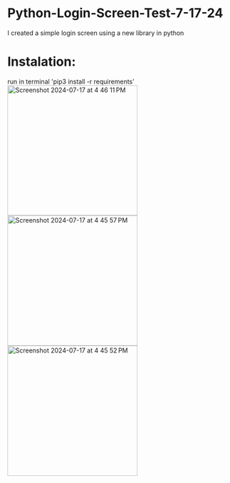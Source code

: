 # Python-Login-Screen-Test-7-17-24
I created a simple login screen using a new library in python
# Instalation:
run in terminal 'pip3 install -r requirements'
<img width="292" alt="Screenshot 2024-07-17 at 4 46 11 PM" src="https://github.com/user-attachments/assets/6af8f945-1392-4f95-9d29-b77287da622f">
<img width="292" alt="Screenshot 2024-07-17 at 4 45 57 PM" src="https://github.com/user-attachments/assets/a2874bb4-0201-42a1-854d-6990ad753fe6">
<img width="292" alt="Screenshot 2024-07-17 at 4 45 52 PM" src="https://github.com/user-attachments/assets/f1c33359-57e8-4e89-bd38-4f31b88e1219">
